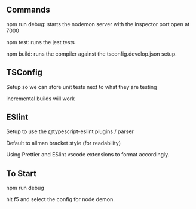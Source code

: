 ## Commands

npm run debug: starts the nodemon server with the inspector port open at 7000

npm test: runs the jest tests

npm build: runs the compiler against the tsconfig.develop.json setup.

## TSConfig

Setup so we can store unit tests next to what they are testing

incremental builds will work

## ESlint

Setup to use the @typescript-eslint plugins / parser

Default to allman bracket style (for readability)

Using Prettier and ESlint vscode extensions to format accordingly.

## To Start

npm run debug

hit f5 and select the config for node demon.
